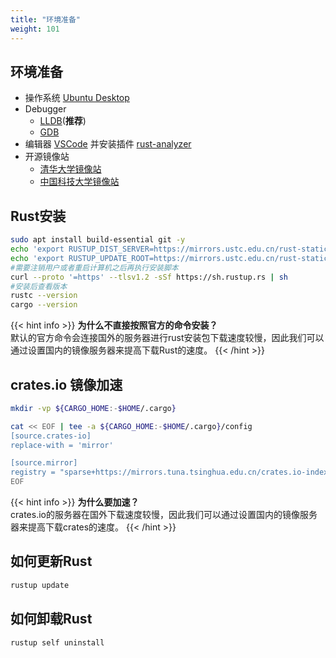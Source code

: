 ```yaml
---
title: "环境准备"
weight: 101
---
```

## 环境准备
- 操作系统 [Ubuntu Desktop](https://ubuntu.com/desktop/)
- Debugger 
    - [LLDB](https://lldb.llvm.org/)(**推荐**)
    - [GDB](https://sourceware.org/gdb/)
- 编辑器 [VSCode](https://code.visualstudio.com/) 并安装插件 [rust-analyzer](https://code.visualstudio.com/docs/languages/rust)
- 开源镜像站 
    - [清华大学镜像站](https://mirrors.tuna.tsinghua.edu.cn/) 
    - [中国科技大学镜像站](https://mirrors.tuna.tsinghua.edu.cn/)

## Rust安装
``` bash
sudo apt install build-essential git -y
echo 'export RUSTUP_DIST_SERVER=https://mirrors.ustc.edu.cn/rust-static' >> ~/.bash_profile
echo 'export RUSTUP_UPDATE_ROOT=https://mirrors.ustc.edu.cn/rust-static/rustup' >> ~/.bash_profile
#需要注销用户或者重启计算机之后再执行安装脚本
curl --proto '=https' --tlsv1.2 -sSf https://sh.rustup.rs | sh
#安装后查看版本
rustc --version
cargo --version
```
{{< hint info >}}
**为什么不直接按照官方的命令安装？**  
默认的官方命令会连接国外的服务器进行rust安装包下载速度较慢，因此我们可以通过设置国内的镜像服务器来提高下载Rust的速度。
{{< /hint >}}



## crates.io 镜像加速
``` bash
mkdir -vp ${CARGO_HOME:-$HOME/.cargo}

cat << EOF | tee -a ${CARGO_HOME:-$HOME/.cargo}/config
[source.crates-io]
replace-with = 'mirror'

[source.mirror]
registry = "sparse+https://mirrors.tuna.tsinghua.edu.cn/crates.io-index/"
EOF
```

{{< hint info >}}
**为什么要加速？**  
crates.io的服务器在国外下载速度较慢，因此我们可以通过设置国内的镜像服务器来提高下载crates的速度。
{{< /hint >}}



## 如何更新Rust
``` bash
rustup update
```



## 如何卸载Rust
``` bash
rustup self uninstall
```